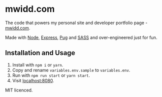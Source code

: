 # mwidd.com

The code that powers my personal site and developer portfolio page - [mwidd.com](http://www.mwidd.com/).

Made with [Node](https://nodejs.org/en/), [Express](https://expressjs.com/), [Pug](https://pugjs.org/) and [SASS](https://sass-lang.com/) and over-engineered just for fun.

## Installation and Usage

1. Install with `npm i` or `yarn`.
2. Copy and rename `variables.env.sample` to `variables.env`.
3. Run with `npm run start` or `yarn start`.
4. Visit [localhost:8080](http://localhost:8080/).

MIT licenced.

